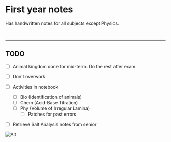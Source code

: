 # First year notes

Has handwritten notes for all subjects except Physics.

<br>

---

## TODO

- [ ] Animal kingdom done for mid-term. Do the rest after exam
- [ ] Don't overwork

- [ ] Activities in notebook 
    - [ ] Bio (Identification of animals)
    - [ ] Chem (Acid-Base Titration)
    - [ ] Phy (Volume of Irregular Lamina)
        -  [ ] Patches for past errors 

- [ ] Retrieve Salt Analysis notes from senior

![Alt](https://repobeats.axiom.co/api/embed/529b470931ea1f63dd9ad0ba8577989a531b82a9.svg "Repobeats analytics image") 


